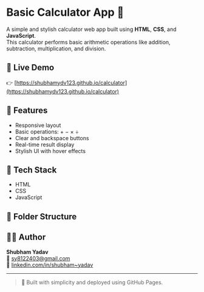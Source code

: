 # Basic Calculator App 🧮

A simple and stylish calculator web app built using **HTML**, **CSS**, and **JavaScript**.  
This calculator performs basic arithmetic operations like addition, subtraction, multiplication, and division.

## 🔗 Live Demo  
👉 [https://shubhamydv123.github.io/calculator](https://shubhamydv123.github.io/calculator)

## 📌 Features
- Responsive layout
- Basic operations: + − × ÷
- Clear and backspace buttons
- Real-time result display
- Stylish UI with hover effects

## 🚀 Tech Stack
- HTML
- CSS
- JavaScript

## 📁 Folder Structure

## 👨‍💻 Author
**Shubham Yadav**  
📧 [sy8122403@gmail.com](mailto:sy8122403@gmail.com)  
🔗 [linkedin.com/in/shubham~yadav](https://linkedin.com/in/shubham~yadav)

---

> 🔢 Built with simplicity and deployed using GitHub Pages.
